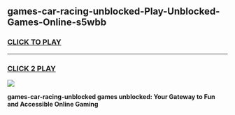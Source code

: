 
## games-car-racing-unblocked-Play-Unblocked-Games-Online-s5wbb
<h3>
<a href="https://premium76.site?title=games-car-racing-unblocked&ref=24A">CLICK TO PLAY</a></h3>
<hr>

<h3>
<a href="https://premium76.site?title=games-car-racing-unblocked&ref=24A">CLICK 2 PLAY</a>
  
</h3>

<a href="https://premium76.site?title=games-car-racing-unblocked&ref=24A"><img src="https://clearcache.store/games.png"></a>


**games-car-racing-unblocked games unblocked: Your Gateway to Fun and Accessible Online Gaming**
